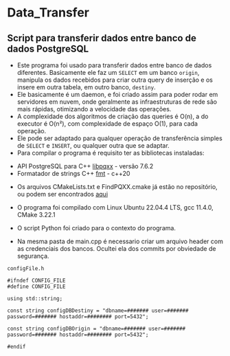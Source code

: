 # Data_Transfer
## Script para transferir dados entre banco de dados PostgreSQL

* Este programa foi usado para transferir dados entre banco de dados diferentes.
Basicamente ele faz um `SELECT` em um banco `origin`, manipula os dados recebidos para criar outra query de inserção e os insere em outra tabela, em outro banco, `destiny`.
* Ele basicamente é um daemon, e foi criado assim para poder rodar em servidores em nuvem, onde geralmente as infraestruturas de rede são mais rápidas, otimizando a velocidade das operações.
* A complexidade dos algoritmos de criação das queries é O(n), a do executor é O(n²), com complexidade de espaço O(1), para cada operação.
* Ele pode ser adaptado para qualquer operação de transferência simples de `SELECT` e `INSERT`, ou qualquer outra que se adaptar.
* Para compilar o programa é requisito ter as bibliotecas instaladas:

- API PostgreSQL para C++ [libpqxx](https://github.com/jtv/libpqxx) - versão 7.6.2
- Formatador de strings C++ [fmt](https://github.com/fmtlib/fmt) - c++20

* Os arquivos CMakeLists.txt e FindPQXX.cmake já estão no repositório, ou podem ser encontrados [aqui](https://gist.github.com/Fat83dotcom/d67ef7b4c8ad948df11e637e416eeaa7)

* O programa foi compilado com Linux Ubuntu 22.04.4 LTS, gcc 11.4.0, CMake 3.22.1

* O script Python foi criado para o contexto do programa.

* Na mesma pasta de main.cpp é necessario criar um arquivo header com as credenciais dos bancos. Ocultei ela dos commits por obviedade de segurança.


`configFile.h`

```
#ifndef CONFIG_FILE
#define CONFIG_FILE

using std::string;

const string configDBDestiny = "dbname=####### user=####### password=####### hostaddr=######## port=5432";

const string configDBOrigin = "dbname=####### user=####### password=####### hostaddr=######## port=5432";

#endif

```